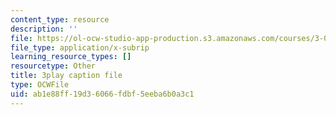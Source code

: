 ```yaml
---
content_type: resource
description: ''
file: https://ol-ocw-studio-app-production.s3.amazonaws.com/courses/3-091sc-introduction-to-solid-state-chemistry-fall-2010/ab1e88ff19d36066fdbf5eeba6b0a3c1_wyoFOdR64U8.srt
file_type: application/x-subrip
learning_resource_types: []
resourcetype: Other
title: 3play caption file
type: OCWFile
uid: ab1e88ff-19d3-6066-fdbf-5eeba6b0a3c1
---
```

